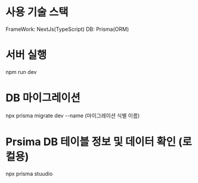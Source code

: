 # 사용 기술 스택

FrameWork: NextJs(TypeScript)
DB: Prisma(ORM)

# 서버 실행

npm run dev

# DB 마이그레이션

npx prisma migrate dev --name (마이그레이션 식별 이름)

# Prsima DB 테이블 정보 및 데이터 확인 (로컬용)

npx prisma stuudio
